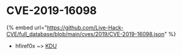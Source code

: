 # CVE-2019-16098
{% embed url="https://github.com/Live-Hack-CVE/full_database/blob/main/cves/2019/CVE-2019-16098.json" %}

* hfiref0x ~> [KDU](https://www.alice-snow.ru/2019/database/cve-2019-16098/kdu-hfiref0x)